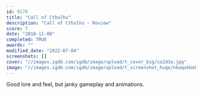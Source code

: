 ```yaml
---
id: 9176
title: "Call of Cthulhu"
description: "Call of Cthulhu - Review"
score: 7
date: "2018-11-08"
completed: TRUE
awards: ""
modified_date: "2022-07-04"
screenshots: []
cover: "//images.igdb.com/igdb/image/upload/t_cover_big/co2d3a.jpg"
image: "//images.igdb.com/igdb/image/upload/t_screenshot_huge/nbaqakbeks0svtwxfwq9.jpg"
---
```

Good lore and feel, but janky gameplay and animations.